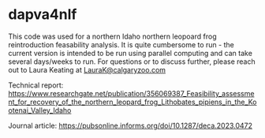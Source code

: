 # dapva4nlf

This code was used for a northern Idaho northern leopoard frog reintroduction feasability analysis. It is quite cumbersome to run - the current version is intended to be run using parallel computing and can take several days/weeks to run. For questions or to discuss further, please reach out to Laura Keating at LauraK@calgaryzoo.com

Technical report: https://www.researchgate.net/publication/356069387_Feasibility_assessment_for_recovery_of_the_northern_leopard_frog_Lithobates_pipiens_in_the_Kootenai_Valley_Idaho

Journal article:  https://pubsonline.informs.org/doi/10.1287/deca.2023.0472
